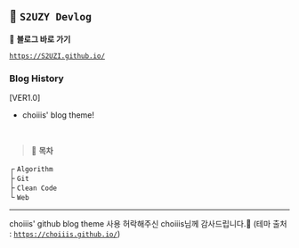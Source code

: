## 🦥 `S2UZY Devlog`

📎 **블로그 바로 가기**

[`https://S2UZI.github.io/`](https://S2UZI.github.io/)

### Blog History

[VER1.0]
- choiiis' blog theme!

<br>

> 🌴 **목차**

┌ `Algorithm`  
├ `Git`  
├ `Clean Code`  
└ `Web`

---
choiiis' github blog theme 사용 허락해주신 choiiis님께 감사드립니다.🥰
 (테마 출처 : [`https://choiiis.github.io/`](https://choiiis.github.io/))
